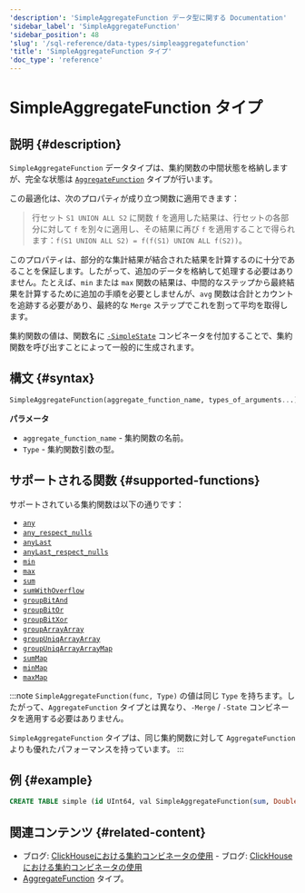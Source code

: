 ```yaml
---
'description': 'SimpleAggregateFunction データ型に関する Documentation'
'sidebar_label': 'SimpleAggregateFunction'
'sidebar_position': 48
'slug': '/sql-reference/data-types/simpleaggregatefunction'
'title': 'SimpleAggregateFunction タイプ'
'doc_type': 'reference'
---
```



# SimpleAggregateFunction タイプ

## 説明 {#description}

`SimpleAggregateFunction` データタイプは、集約関数の中間状態を格納しますが、完全な状態は [`AggregateFunction`](../../sql-reference/data-types/aggregatefunction.md) タイプが行います。

この最適化は、次のプロパティが成り立つ関数に適用できます：

> 行セット `S1 UNION ALL S2` に関数 `f` を適用した結果は、行セットの各部分に対して `f` を別々に適用し、その結果に再び `f` を適用することで得られます：`f(S1 UNION ALL S2) = f(f(S1) UNION ALL f(S2))`。

このプロパティは、部分的な集計結果が結合された結果を計算するのに十分であることを保証します。したがって、追加のデータを格納して処理する必要はありません。たとえば、`min` または `max` 関数の結果は、中間的なステップから最終結果を計算するために追加の手順を必要としませんが、`avg` 関数は合計とカウントを追跡する必要があり、最終的な `Merge` ステップでこれを割って平均を取得します。

集約関数の値は、関数名に [`-SimpleState`](/sql-reference/aggregate-functions/combinators#-simplestate) コンビネータを付加することで、集約関数を呼び出すことによって一般的に生成されます。

## 構文 {#syntax}

```sql
SimpleAggregateFunction(aggregate_function_name, types_of_arguments...)
```

**パラメータ**

- `aggregate_function_name` - 集約関数の名前。
- `Type` - 集約関数引数の型。

## サポートされる関数 {#supported-functions}

サポートされている集約関数は以下の通りです：

- [`any`](/sql-reference/aggregate-functions/reference/any)
- [`any_respect_nulls`](/sql-reference/aggregate-functions/reference/any)
- [`anyLast`](/sql-reference/aggregate-functions/reference/anylast)
- [`anyLast_respect_nulls`](/sql-reference/aggregate-functions/reference/anylast)
- [`min`](/sql-reference/aggregate-functions/reference/min)
- [`max`](/sql-reference/aggregate-functions/reference/max)
- [`sum`](/sql-reference/aggregate-functions/reference/sum)
- [`sumWithOverflow`](/sql-reference/aggregate-functions/reference/sumwithoverflow)
- [`groupBitAnd`](/sql-reference/aggregate-functions/reference/groupbitand)
- [`groupBitOr`](/sql-reference/aggregate-functions/reference/groupbitor)
- [`groupBitXor`](/sql-reference/aggregate-functions/reference/groupbitxor)
- [`groupArrayArray`](/sql-reference/aggregate-functions/reference/grouparray)
- [`groupUniqArrayArray`](../../sql-reference/aggregate-functions/reference/groupuniqarray.md)
- [`groupUniqArrayArrayMap`](../../sql-reference/aggregate-functions/combinators#-map)
- [`sumMap`](/sql-reference/aggregate-functions/reference/summap)
- [`minMap`](/sql-reference/aggregate-functions/reference/minmap)
- [`maxMap`](/sql-reference/aggregate-functions/reference/maxmap)

:::note
`SimpleAggregateFunction(func, Type)` の値は同じ `Type` を持ちます。したがって、`AggregateFunction` タイプとは異なり、`-Merge` / `-State` コンビネータを適用する必要はありません。

`SimpleAggregateFunction` タイプは、同じ集約関数に対して `AggregateFunction` よりも優れたパフォーマンスを持っています。
:::

## 例 {#example}

```sql
CREATE TABLE simple (id UInt64, val SimpleAggregateFunction(sum, Double)) ENGINE=AggregatingMergeTree ORDER BY id;
```
## 関連コンテンツ {#related-content}

- ブログ: [ClickHouseにおける集約コンビネータの使用](https://clickhouse.com/blog/aggregate-functions-combinators-in-clickhouse-for-arrays-maps-and-states)    - ブログ: [ClickHouseにおける集約コンビネータの使用](https://clickhouse.com/blog/aggregate-functions-combinators-in-clickhouse-for-arrays-maps-and-states)
- [AggregateFunction](/sql-reference/data-types/aggregatefunction) タイプ。
